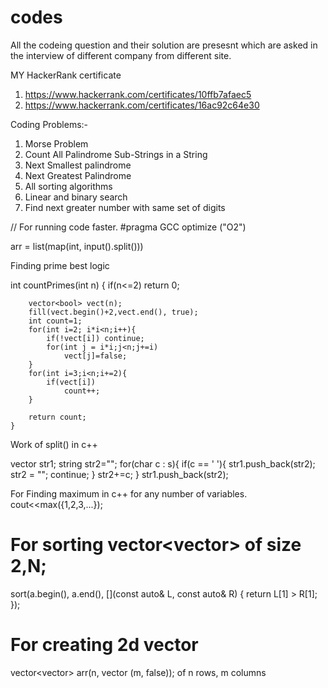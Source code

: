 # codes
All the codeing question and their solution are presesnt which are asked in the interview of different company from different site.

MY HackerRank certificate
1. https://www.hackerrank.com/certificates/10ffb7afaec5
2. https://www.hackerrank.com/certificates/16ac92c64e30

Coding Problems:-
1. Morse Problem
2. Count All Palindrome Sub-Strings in a String
3. Next Smallest palindrome
4. Next Greatest Palindrome
5. All sorting algorithms
6. Linear and binary search
7. Find next greater number with same set of digits

// For running code faster.
#pragma GCC optimize ("O2")


arr = list(map(int, input().split()))


Finding prime best logic

 int countPrimes(int n) {
        if(n<=2)
            return 0;
        
        vector<bool> vect(n);
        fill(vect.begin()+2,vect.end(), true);
        int count=1;
        for(int i=2; i*i<n;i++){
            if(!vect[i]) continue;
            for(int j = i*i;j<n;j+=i)
                vect[j]=false;
        }
        for(int i=3;i<n;i+=2){
            if(vect[i])
                count++;
        }
        
        return count;
    }


Work of split() in c++

vector<string> str1;
        string str2="";
        for(char c : s){
            if(c == ' '){
                str1.push_back(str2);
                str2 = "";
                continue;
            }
            str2+=c;
        }
        str1.push_back(str2);
 
 
 For Finding maximum in c++ for any number of variables.
 cout<<max({1,2,3,...});


# For sorting vector<vector<int>> of size 2,N;
 sort(a.begin(), a.end(),
             [](const auto& L, const auto& R) {
                 return L[1] > R[1];
             });

# For creating 2d vector
vector<vector<bool>> arr(n, vector<bool> (m, false));
of n rows, m columns
